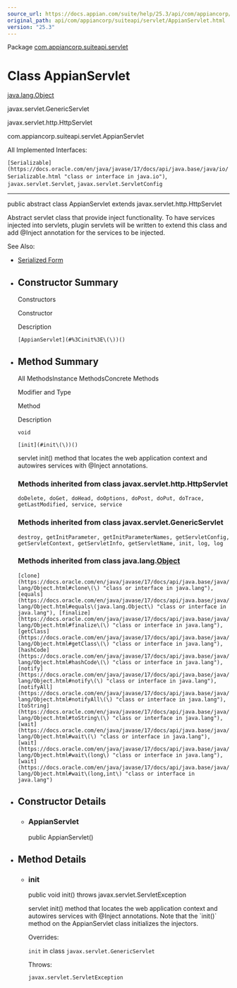 ```yaml
---
source_url: https://docs.appian.com/suite/help/25.3/api/com/appiancorp/suiteapi/servlet/AppianServlet.html
original_path: api/com/appiancorp/suiteapi/servlet/AppianServlet.html
version: "25.3"
---
```


Package [com.appiancorp.suiteapi.servlet](package-summary.html)

# Class AppianServlet

[java.lang.Object](https://docs.oracle.com/en/java/javase/17/docs/api/java.base/java/lang/Object.html "class or interface in java.lang")

javax.servlet.GenericServlet

javax.servlet.http.HttpServlet

com.appiancorp.suiteapi.servlet.AppianServlet

All Implemented Interfaces:

`[Serializable](https://docs.oracle.com/en/java/javase/17/docs/api/java.base/java/io/Serializable.html "class or interface in java.io")`, `javax.servlet.Servlet`, `javax.servlet.ServletConfig`

* * *

public abstract class AppianServlet extends javax.servlet.http.HttpServlet

Abstract servlet class that provide inject functionality. To have services injected into servlets, plugin servlets will be written to extend this class and add @Inject annotation for the services to be injected.

See Also:

-   [Serialized Form](../../../../serialized-form.html#com.appiancorp.suiteapi.servlet.AppianServlet)

-   ## Constructor Summary

    Constructors

    Constructor

    Description

    `[AppianServlet](#%3Cinit%3E\(\))()`

-   ## Method Summary

    All MethodsInstance MethodsConcrete Methods

    Modifier and Type

    Method

    Description

    `void`

    `[init](#init\(\))()`

    servlet init() method that locates the web application context and autowires services with @Inject annotations.

    ### Methods inherited from class javax.servlet.http.HttpServlet

    `doDelete, doGet, doHead, doOptions, doPost, doPut, doTrace, getLastModified, service, service`

    ### Methods inherited from class javax.servlet.GenericServlet

    `destroy, getInitParameter, getInitParameterNames, getServletConfig, getServletContext, getServletInfo, getServletName, init, log, log`

    ### Methods inherited from class java.lang.[Object](https://docs.oracle.com/en/java/javase/17/docs/api/java.base/java/lang/Object.html "class or interface in java.lang")

    `[clone](https://docs.oracle.com/en/java/javase/17/docs/api/java.base/java/lang/Object.html#clone\(\) "class or interface in java.lang"), [equals](https://docs.oracle.com/en/java/javase/17/docs/api/java.base/java/lang/Object.html#equals\(java.lang.Object\) "class or interface in java.lang"), [finalize](https://docs.oracle.com/en/java/javase/17/docs/api/java.base/java/lang/Object.html#finalize\(\) "class or interface in java.lang"), [getClass](https://docs.oracle.com/en/java/javase/17/docs/api/java.base/java/lang/Object.html#getClass\(\) "class or interface in java.lang"), [hashCode](https://docs.oracle.com/en/java/javase/17/docs/api/java.base/java/lang/Object.html#hashCode\(\) "class or interface in java.lang"), [notify](https://docs.oracle.com/en/java/javase/17/docs/api/java.base/java/lang/Object.html#notify\(\) "class or interface in java.lang"), [notifyAll](https://docs.oracle.com/en/java/javase/17/docs/api/java.base/java/lang/Object.html#notifyAll\(\) "class or interface in java.lang"), [toString](https://docs.oracle.com/en/java/javase/17/docs/api/java.base/java/lang/Object.html#toString\(\) "class or interface in java.lang"), [wait](https://docs.oracle.com/en/java/javase/17/docs/api/java.base/java/lang/Object.html#wait\(\) "class or interface in java.lang"), [wait](https://docs.oracle.com/en/java/javase/17/docs/api/java.base/java/lang/Object.html#wait\(long\) "class or interface in java.lang"), [wait](https://docs.oracle.com/en/java/javase/17/docs/api/java.base/java/lang/Object.html#wait\(long,int\) "class or interface in java.lang")`

-   ## Constructor Details

    -   ### AppianServlet

        public AppianServlet()

-   ## Method Details

    -   ### init

        public void init() throws javax.servlet.ServletException

        servlet init() method that locates the web application context and autowires services with @Inject annotations. Note that the \`init()\` method on the AppianServlet class initializes the injectors.

        Overrides:

        `init` in class `javax.servlet.GenericServlet`

        Throws:

        `javax.servlet.ServletException`